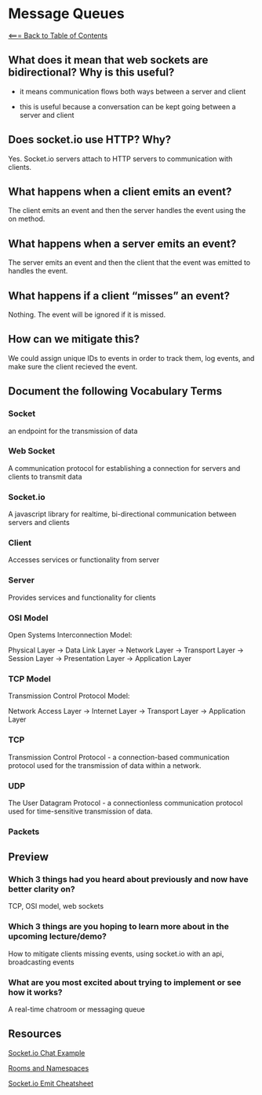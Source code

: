 # Message Queues

[<=== Back to Table of Contents](https://peterjast.github.io/reading-notes/)

## What does it mean that web sockets are bidirectional? Why is this useful?

* it means communication flows both ways between a server and client

* this is useful because a conversation can be kept going between a server and client

## Does socket.io use HTTP? Why?

Yes. Socket.io servers attach to HTTP servers to communication with clients.

## What happens when a client emits an event?

The client emits an event and then the server handles the event using the on method.

## What happens when a server emits an event?

The server emits an event and then the client that the event was emitted to handles the event.

## What happens if a client “misses” an event?

Nothing. The event will be ignored if it is missed.

## How can we mitigate this?

We could assign unique IDs to events in order to track them, log events, and make sure the client recieved the event.

## Document the following Vocabulary Terms

### Socket

an endpoint for the transmission of data

### Web Socket

A communication protocol for establishing a connection for servers and clients to transmit data

### Socket.io

A javascript library for realtime, bi-directional communication between servers and clients

### Client

Accesses services or functionality from server

### Server

Provides services and functionality for clients

### OSI Model

Open Systems Interconnection Model:

Physical Layer -> Data Link Layer -> Network Layer -> Transport Layer -> Session Layer -> Presentation Layer -> Application Layer

### TCP Model

Transmission Control Protocol Model:

Network Access Layer -> Internet Layer -> Transport Layer -> Application Layer

### TCP

Transmission Control Protocol - a connection-based communication protocol used for the transmission of data within a network.

### UDP

The User Datagram Protocol - a connectionless communication protocol used for time-sensitive transmission of data.

### Packets

## Preview

### Which 3 things had you heard about previously and now have better clarity on?

TCP, OSI model, web sockets

### Which 3 things are you hoping to learn more about in the upcoming lecture/demo?

How to mitigate clients missing events, using socket.io with an api, broadcasting events

### What are you most excited about trying to implement or see how it works?

A real-time chatroom or messaging queue

## Resources

[Socket.io Chat Example](https://socket.io/get-started/chat/)

[Rooms and Namespaces](https://socket.io/docs/rooms-and-namespaces/)

[Socket.io Emit Cheatsheet](https://socket.io/docs/emit-cheatsheet/)